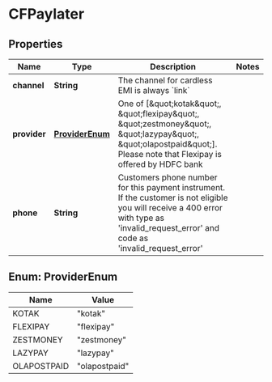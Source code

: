 

# CFPaylater


## Properties

| Name | Type | Description | Notes |
|------------ | ------------- | ------------- | -------------|
|**channel** | **String** | The channel for cardless EMI is always &#x60;link&#x60; |  |
|**provider** | [**ProviderEnum**](#ProviderEnum) | One of [\&quot;kotak\&quot;, \&quot;flexipay\&quot;, \&quot;zestmoney\&quot;, \&quot;lazypay\&quot;, \&quot;olapostpaid\&quot;]. Please note that Flexipay is offered by HDFC bank |  |
|**phone** | **String** | Customers phone number for this payment instrument. If the customer is not eligible you will receive a 400 error with type as &#39;invalid_request_error&#39; and code as &#39;invalid_request_error&#39; |  |



## Enum: ProviderEnum

| Name | Value |
|---- | -----|
| KOTAK | &quot;kotak&quot; |
| FLEXIPAY | &quot;flexipay&quot; |
| ZESTMONEY | &quot;zestmoney&quot; |
| LAZYPAY | &quot;lazypay&quot; |
| OLAPOSTPAID | &quot;olapostpaid&quot; |




